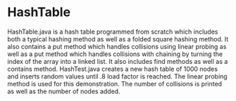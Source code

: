# HashTable
HashTable.java is a hash table programmed from scratch which includes both a typical hashing method as well as a folded square hashing method.
It also contains a put method which handles collisions using linear probing as well as a put method which handles collisions with chaining by turning the index of the 
array into a linked list. It also includes find methods as well as a contains method. HashTest.java creates a new hash table of 1000 nodes and inserts random values until 
.8 load factor is reached. The linear probing method is used for this demonstration. The number of collisions is printed as well as the number of nodes added. 
